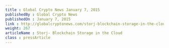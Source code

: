 ```yaml
---
title : Global Crypto News January 7, 2015
publishedBy : Global Crypto News
publishedOn : January 7, 2015
link : http://globalcryptonews.com/storj-blockchain-storage-in-the-cloud/
weight: 267
articleName : Storj- Blockchain Storage in the Cloud
class : pressArticle
---
```

